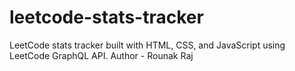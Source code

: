 # leetcode-stats-tracker
LeetCode stats tracker built with HTML, CSS, and JavaScript using LeetCode GraphQL API.
Author - Rounak Raj

